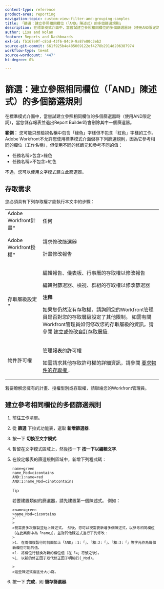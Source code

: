 ```yaml
---
content-type: reference
product-area: reporting
navigation-topic: custom-view-filter-and-grouping-samples
title: 「篩選：建立參照相同欄位（「AND」陳述式）的多個篩選規則」
description: 在標準模式介面中，當嘗試建立參照相同欄位的多個篩選器時（使用AND限定詞），當您儲存報表並退出Report Builder時會刪除其中一個篩選器。
author: Lisa and Nolan
feature: Reports and Dashboards
exl-id: fb167e9f-c8bd-43f6-84c9-9a87e80c3eb2
source-git-commit: 661f925b4e485069122ef4278b2914d206387974
workflow-type: tm+mt
source-wordcount: '447'
ht-degree: 0%

---
```


# 篩選：建立參照相同欄位（「AND」陳述式）的多個篩選規則

在標準模式介面中，當嘗試建立參照相同欄位的多個篩選器時（使用AND限定詞），當您儲存報表並退出Report Builder時會刪除其中一個篩選器。

**範例：** 您可能只想檢視名稱中包含「綠色」字樣但不包含「紅色」字樣的工作。 Adobe Workfront不允許您使用標準模式介面儲存下列篩選規則，因為它參考相同的欄位（工作名稱），但使用不同的修飾元和參考不同的值：

* 任務名稱>包含>綠色
* 任務名稱>不包含>紅色

不過，您可以使用文字模式建立此篩選器。

## 存取需求

您必須具有下列存取權才能執行本文中的步驟：

<table style="table-layout:auto"> 
 <col> 
 <col> 
 <tbody> 
  <tr> 
   <td role="rowheader">Adobe Workfront計畫*</td> 
   <td> <p>任何</p> </td> 
  </tr> 
  <tr> 
   <td role="rowheader">Adobe Workfront授權*</td> 
   <td> <p>請求修改篩選器 </p>
   <p>計畫修改報告</p> </td> 
  </tr> 
  <tr> 
   <td role="rowheader">存取層級設定*</td> 
   <td> <p>編輯報告、儀表板、行事曆的存取權以修改報告</p> <p>編輯對篩選器、檢視、群組的存取權以修改篩選器</p> <p><b>注释</b>

如果您仍然沒有存取權，請詢問您的Workfront管理員是否對您的存取層級設定了其他限制。 如需有關Workfront管理員如何修改您的存取層級的資訊，請參閱 <a href="../../../administration-and-setup/add-users/configure-and-grant-access/create-modify-access-levels.md" class="MCXref xref">建立或修改自訂存取層級</a>.</p> </td>
</tr> 
  <tr> 
   <td role="rowheader">物件許可權</td> 
   <td> <p>管理報表的許可權</p> <p>如需請求其他存取許可權的詳細資訊，請參閱 <a href="../../../workfront-basics/grant-and-request-access-to-objects/request-access.md" class="MCXref xref">要求物件的存取權 </a>.</p> </td> 
  </tr> 
 </tbody> 
</table>

若要瞭解您擁有的計畫、授權型別或存取權，請聯絡您的Workfront管理員。

## 建立參考相同欄位的多個篩選規則

1. 前往工作清單。
1. 從 **篩選** 下拉式功能表，選取 **新增篩選器**.
1. 按一下 **切換至文字模式**.
1. 暫留在文字模式區域上，然後按一下 **按一下以編輯文字**.
1. 在設定報表的篩選規則區域中，新增下列程式碼：

   ```
   name=green
   name_Mod=cicontains
   AND:1:name=red
   AND:1:name_Mod=cinotcontains
   ```

   >[!TIP]
   >
   >若要建置類似的篩選器，請先建置第一個陳述式。 例如：
   >
   >
   ```
   >name=green
   >name_Mod=cicontains
   >```
   >
   >視需要多次複製並貼上陳述式。 然後，您可以視需要新增多個陳述式，以參考相同欄位（在此案例中為「name」），並對其他陳述式進行下列修改：
   >
   >1. 在兩個複製行的前面加上「AND」:1:「」、「和:2:「」、「和:3:「」等字元作為每個新欄位可能的值。
   >1. 將欄位行替換為新的欄位值（在「=」符號之後）。
   >1. 以新的修正因子取代修正因子明細行(_Mod)。

   >   
   >這些陳述式會區分大小寫。

1. 按一下 **完成**，則 **儲存篩選器**.
